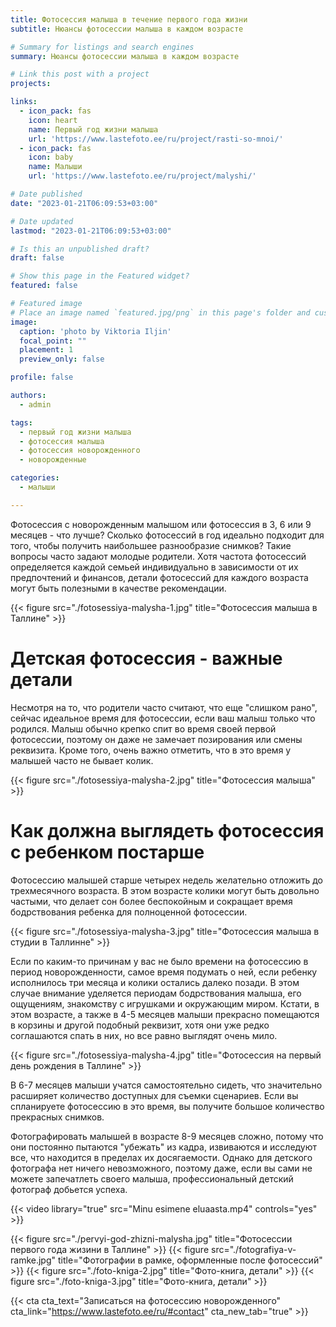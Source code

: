```yaml
---
title: Фотосессия малыша в течение первого года жизни
subtitle: Нюансы фотосессии малыша в каждом возрасте

# Summary for listings and search engines
summary: Нюансы фотосессии малыша в каждом возрасте

# Link this post with a project
projects: 

links:
  - icon_pack: fas
    icon: heart
    name: Первый год жизни малыша
    url: 'https://www.lastefoto.ee/ru/project/rasti-so-mnoi/'
  - icon_pack: fas
    icon: baby
    name: Малыши
    url: 'https://www.lastefoto.ee/ru/project/malyshi/'

# Date published
date: "2023-01-21T06:09:53+03:00"

# Date updated
lastmod: "2023-01-21T06:09:53+03:00"

# Is this an unpublished draft?
draft: false

# Show this page in the Featured widget?
featured: false

# Featured image
# Place an image named `featured.jpg/png` in this page's folder and customize its options here.
image:
  caption: 'photo by Viktoria Iljin'
  focal_point: ""
  placement: 1
  preview_only: false

profile: false

authors:
  - admin

tags:
  - первый год жизни малыша
  - фотосессия малыша
  - фотосессия новорожденного
  - новорожденные

categories:
  - малыши

---
```

Фотосессия с новорожденным малышом или фотосессия в 3, 6 или 9 месяцев - что лучше? Сколько фотосессий в год идеально подходит для того, чтобы получить наибольшее разнообразие снимков? Такие вопросы часто задают молодые родители. Хотя частота фотосессий определяется каждой семьей индивидуально в зависимости от их предпочтений и финансов, детали фотосессий для каждого возраста могут быть полезными в качестве рекомендации.

{{< figure src="./fotosessiya-malysha-1.jpg" title="Фотосессия малыша в Таллине" >}}

# Детская фотосессия - важные детали
Несмотря на то, что родители часто считают, что еще "слишком рано", сейчас идеальное время для фотосессии, если ваш малыш только что родился. Малыш обычно крепко спит во время своей первой фотосессии, поэтому он даже не замечает позирования или смены реквизита. Кроме того, очень важно отметить, что в это время у малышей часто не бывает колик.

{{< figure src="./fotosessiya-malysha-2.jpg" title="Фотосессия малыша" >}}

# Как должна выглядеть фотосессия с ребенком постарше
Фотосессию малышей старше четырех недель желательно отложить до трехмесячного возраста. В этом возрасте колики могут быть довольно частыми, что делает сон более беспокойным и сокращает время бодрствования ребенка для полноценной фотосессии.

{{< figure src="./fotosessiya-malysha-3.jpg" title="Фотосессия малыша в студии в Таллинне" >}}

Если по каким-то причинам у вас не было времени на фотосессию в период новорожденности, самое время подумать о ней, если ребенку исполнилось три месяца и колики остались далеко позади. В этом случае внимание уделяется периодам бодрствования малыша, его ощущениям, знакомству с игрушками и окружающим миром. Кстати, в этом возрасте, а также в 4-5 месяцев малыши прекрасно помещаются в корзины и другой подобный реквизит, хотя они уже редко соглашаются спать в них, но все равно выглядят очень мило.

{{< figure src="./fotosessiya-malysha-4.jpg" title="Фотосессия на первый день рождения в Таллине" >}}

В 6-7 месяцев малыши учатся самостоятельно сидеть, что значительно расширяет количество доступных для съемки сценариев. Если вы спланируете фотосессию в это время, вы получите большое количество прекрасных снимков. 

Фотографировать малышей в возрасте 8-9 месяцев сложно, потому что они постоянно пытаются "убежать" из кадра, извиваются и исследуют все, что находится в пределах их досягаемости. Однако для детского фотографа нет ничего невозможного, поэтому даже, если вы сами не можете запечатлеть своего малыша, профессиональный детский фотограф добьется успеха.

{{< video library="true" src="Minu esimene eluaasta.mp4" controls="yes" >}}

{{< figure src="./pervyi-god-zhizni-malysha.jpg" title="Фотосессии первого года жизини в Таллине" >}}
{{< figure src="./fotografiya-v-ramke.jpg" title="Фотографии в рамке, оформленные после фотосессий" >}}
{{< figure src="./foto-kniga-2.jpg" title="Фото-книга, детали" >}}
{{< figure src="./foto-kniga-3.jpg" title="Фото-книга, детали" >}}

{{< cta cta_text="Записаться на фотосессию новорожденного" cta_link="https://www.lastefoto.ee/ru/#contact" cta_new_tab="true" >}}